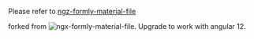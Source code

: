 Please refer to [ngz-formly-material-file](https://github.com/sudharsan-gandhi/ngz-formly-material-file/tree/master/projects/ngz-formly-material-file)

forked from ![ngx-formly-material-file](https://github.com/alEX860111/ngz-formly-material-file). Upgrade to work with angular 12.
